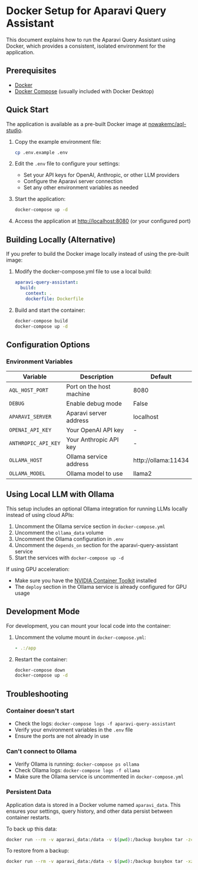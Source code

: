 # Docker Setup for Aparavi Query Assistant

This document explains how to run the Aparavi Query Assistant using Docker, which provides a consistent, isolated environment for the application.

## Prerequisites

- [Docker](https://docs.docker.com/get-docker/)
- [Docker Compose](https://docs.docker.com/compose/install/) (usually included with Docker Desktop)

## Quick Start

The application is available as a pre-built Docker image at [nowakemc/aql-studio](https://hub.docker.com/r/nowakemc/aql-studio).

1. Copy the example environment file:
   ```bash
   cp .env.example .env
   ```

2. Edit the `.env` file to configure your settings:
   - Set your API keys for OpenAI, Anthropic, or other LLM providers
   - Configure the Aparavi server connection
   - Set any other environment variables as needed

3. Start the application:
   ```bash
   docker-compose up -d
   ```

4. Access the application at [http://localhost:8080](http://localhost:8080) (or your configured port)

## Building Locally (Alternative)

If you prefer to build the Docker image locally instead of using the pre-built image:

1. Modify the docker-compose.yml file to use a local build:
   ```yaml
   aparavi-query-assistant:
     build:
       context: .
       dockerfile: Dockerfile
   ```

2. Build and start the container:
   ```bash
   docker-compose build
   docker-compose up -d
   ```

## Configuration Options

### Environment Variables

| Variable | Description | Default |
|----------|-------------|---------|
| `AQL_HOST_PORT` | Port on the host machine | 8080 |
| `DEBUG` | Enable debug mode | False |
| `APARAVI_SERVER` | Aparavi server address | localhost |
| `OPENAI_API_KEY` | Your OpenAI API key | - |
| `ANTHROPIC_API_KEY` | Your Anthropic API key | - |
| `OLLAMA_HOST` | Ollama service address | http://ollama:11434 |
| `OLLAMA_MODEL` | Ollama model to use | llama2 |

## Using Local LLM with Ollama

This setup includes an optional Ollama integration for running LLMs locally instead of using cloud APIs:

1. Uncomment the Ollama service section in `docker-compose.yml`
2. Uncomment the `ollama_data` volume 
3. Uncomment the Ollama configuration in `.env`
4. Uncomment the `depends_on` section for the aparavi-query-assistant service
5. Start the services with `docker-compose up -d`

If using GPU acceleration:
- Make sure you have the [NVIDIA Container Toolkit](https://docs.nvidia.com/datacenter/cloud-native/container-toolkit/install-guide.html) installed
- The `deploy` section in the Ollama service is already configured for GPU usage

## Development Mode

For development, you can mount your local code into the container:

1. Uncomment the volume mount in `docker-compose.yml`:
   ```yaml
   - .:/app
   ```

2. Restart the container:
   ```bash
   docker-compose down
   docker-compose up -d
   ```

## Troubleshooting

### Container doesn't start
- Check the logs: `docker-compose logs -f aparavi-query-assistant`
- Verify your environment variables in the `.env` file
- Ensure the ports are not already in use

### Can't connect to Ollama
- Verify Ollama is running: `docker-compose ps ollama`
- Check Ollama logs: `docker-compose logs -f ollama`
- Make sure the Ollama service is uncommented in `docker-compose.yml`

### Persistent Data

Application data is stored in a Docker volume named `aparavi_data`. This ensures your settings, query history, and other data persist between container restarts.

To back up this data:
```bash
docker run --rm -v aparavi_data:/data -v $(pwd):/backup busybox tar -zcvf /backup/aparavi_data_backup.tar.gz /data
```

To restore from a backup:
```bash
docker run --rm -v aparavi_data:/data -v $(pwd):/backup busybox tar -xzvf /backup/aparavi_data_backup.tar.gz -C /
```
